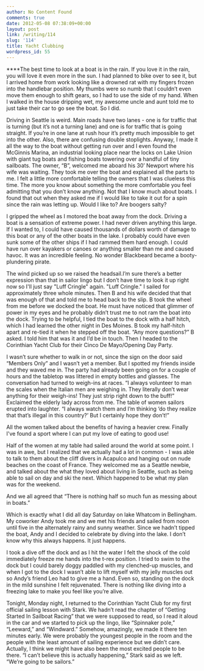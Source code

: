 ```yaml
---
author: No Content Found
comments: true
date: 2012-05-08 07:38:09+00:00
layout: post
link: /writing/114
slug: '114'
title: Yacht Clubbing
wordpress_id: 55
---
```


****The best time to look at a boat is in the rain. If you love it in the rain, you will love it even more in the sun. I had planned to bike over to see it, but I arrived home from work looking like a drowned rat with my fingers frozen into the handlebar position. My thumbs were so numb that I couldn’t even move them enough to shift gears, so I had to use the side of my hand. When I walked in the house dripping wet, my awesome uncle and aunt told me to just take their car to go see the boat. So I did.




Driving in Seattle is weird. Main roads have two lanes - one is for traffic that is turning (but it’s not a turning lane) and one is for traffic that is going straight. If you’re in one lane at rush hour it’s pretty much impossible to get into the other. Also, there are confusing double stoplights. Anyway, I made it all the way to the boat without getting run over and I even found the McGinnis Marina, an industrial looking place near the locks on Lake Union with giant tug boats and fishing boats towering over a handful of tiny sailboats.
The owner, “B”, welcomed me aboard his 30’ Newport where his wife was waiting. They took me over the boat and explained all the parts to me. I felt a little more comfortable telling the owners that I was clueless this time. The more you know about something the more comfortable you feel admitting that you don’t know anything. Not that I know much about boats. I found that out when they asked me if I would like to take it out for a spin since the rain was letting up. Would I like to? Are boogers salty?




I gripped the wheel as I motored the boat away from the dock. Driving a boat is a sensation of extreme power. I had never driven anything this large. If I wanted to, I could have caused thousands of dollars worth of damage to this boat or any of the other boats in the lake. I probably could have even sunk some of the other ships if I had rammed them hard enough. I could have run over kayakers or canoes or anything smaller than me and caused havoc. It was an incredible feeling. No wonder Blackbeard became a booty-plundering pirate.




The wind picked up so we raised the headsail.I’m sure there’s a better expression than that in sailor lingo but I don’t have time to look it up right now so I'll just say "Luff Cringle" again. "Luff Cringle." I sailed for approximately three whole minutes. Then B and his wife decided that that was enough of that and told me to head back to the slip. B took the wheel from me before we docked the boat. He must have noticed that glimmer of power in my eyes and he probably didn’t trust me to not ram the boat into the dock. Trying to be helpful, I tied the boat to the dock with a half hitch, which I had learned the other night in Des Moines. B took my half-hitch apart and re-tied it when he stepped off the boat. “Any more questions?” B asked. I told him that was it and I’d be in touch. Then I headed to the Corinthian Yacht Club for their Cinco De Mayo/Opening Day Party.




I wasn’t sure whether to walk in or not, since the sign on the door said “Members Only” and I wasn’t yet a member. But I spotted my friends inside and they waved me in. The party had already been going on for a couple of hours and the tabletop was littered in empty bottles and glasses. The conversation had turned to weigh-ins at races.
“I always volunteer to man the scales when the Italian men are weighing in. They literally don’t wear anything for their weigh-ins! They just strip right down to the buff!” Exclaimed the elderly lady across from me. The table of women sailors erupted into laughter.
“I always watch them and I’m thinking ‘do they realize that that’s illegal in this country?’ But I certainly hope they don’t!”




All the women talked about the benefits of having a heavier crew. Finally I've found a sport where I can put my love of eating to good use!




Half of the women at my table had sailed around the world at some point. I was in awe, but I realized that we actually had a lot in common - I was able to talk to them about the cliff divers in Acapulco and hanging out on nude beaches on the coast of France. They welcomed me as a Seattle newbie, and talked about the what they loved about living in Seattle, such as being able to sail on day and ski the next. Which happened to be what my plan was for the weekend.




And we all agreed that “There is nothing half so much fun as messing about in boats.”




Which is exactly what I did all day Saturday on lake Whatcom in Bellingham. My coworker Andy took me and we met his friends and sailed from noon until five in the alternately rainy and sunny weather. Since we hadn’t tipped the boat, Andy and I decided to celebrate by diving into the lake. I don’t know why this always happens. It just happens.




I took a dive off the dock and as I hit the water I felt the shock of the cold immediately freeze me hands into the t-rex position. I tried to swim to the dock but I could barely doggy paddled with my clenched-up muscles, and when I got to the dock I wasn’t able to lift myself with my jelly muscles out so Andy’s friend Leo had to give me a hand. Even so, standing on the dock in the mild sunshine I felt rejuvenated. There is nothing like diving into a freezing lake to make you feel like you’re alive.




Tonight, Monday night, I returned to the Corinthian Yacht Club for my first official sailing lesson with Stark. We hadn’t read the chapter of “Getting Started In Sailboat Racing” that we were supposed to read, so I read it aloud in the car and we started to pick up the lingo, like “Spinnaker pole,” “Leeward,” and “Windward.” Somehow, amazingly, we made it there ten minutes early. We were probably the youngest people in the room and the people with the least amount of sailing experience but we didn’t care. Actually, I think we might have also been the most excited people to be there. “I can’t believe this is actually happening,” Stark said as we left. “We’re going to be sailors.”

